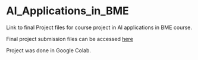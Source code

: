 # AI_Applications_in_BME
Link to final Project files for course project in AI applications in BME course.

Final project submission files can be accessed [here](https://drive.google.com/drive/folders/1nfhrlird2esq3uFr_zdhsG1FONL4H3hT?usp=sharing)

Project was done in Google Colab.
